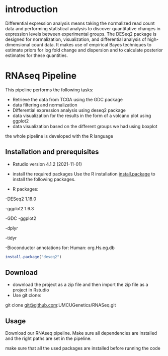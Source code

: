 # introduction

Differential expression analysis means taking the normalized read count data and performing statistical analysis to discover quantitative changes in expression levels between experimental groups.
The DESeq2 package is designed for normalization, visualization, and differential analysis of high-dimensional count data. It makes use of empirical Bayes techniques to estimate priors for log fold change and dispersion and to calculate posterior estimates for these quantities.

# RNAseq Pipeline
This pipeline performs the following tasks:

- Retrieve the data from TCGA using the GDC package
- data filtering and normalization
- Differential expression analysis using deseq2 package
- data visualization for the results in the form of a volcano plot using ggplot2
- data visualization based on the different groups we had using boxplot

the whole pipeline is developed with the R language 
## Installation and prerequisites
- Rstudio version 4.1.2 (2021-11-01)
- install the required packages 
Use the R installation [install.package](https://www.rdocumentation.org/packages/utils/versions/3.6.2/topics/install.packages) to install the following packages.

- R packages: 

-DESeq2 1.18.0

-ggplot2 1.6.3

-GDC
-ggplot2

-dplyr

-tidyr

-Bioconductor annotations for:
 Human: org.Hs.eg.db


```R
install.package("deseq2")
```


## Download

- download the project as a zip file and then import the zip file as a project in Rstudio 
- Use git clone:

git clone git@github.com:UMCUGenetics/RNASeq.git

## Usage
Download our RNAseq pipeline. Make sure all dependencies are installed and the right paths are set in the pipeline.

make sure that all the used packages are installed before running the code


